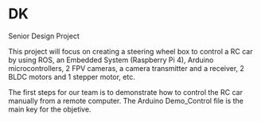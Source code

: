 # DK
Senior Design Project

This project will focus on creating a steering wheel box to control a
RC car by using ROS, an Embedded System (Raspberry Pi 4), Arduino microcontrollers, 2 FPV cameras, a camera transmitter and a receiver, 2 BLDC motors and 1 stepper motor, etc.

The first steps for our team is to demonstrate how to control the RC car manually from a remote computer. The Arduino Demo_Control file is the main key for the objetive.
